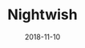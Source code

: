---
layout: post
title: Nightwish
date: 2018-11-10
categories: upcoming
location: AccorHotels Arena
image: nightwish.jpg
playlist: 111577883/artist/2NPduAUeLVsfIauhRwuft1/dark
---